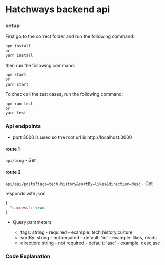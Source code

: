 # Hatchways backend api

### setup

First go to the correct folder and run the following command:

```bash
npm install
or
yarn install
```

then run the following command:

```bash
npm start
or
yarn start
```

To check all the test cases, run the following command:

```bash
npm run test
or
yarn test
```

### Api endpoints

- port 3000 is used so the root url is http://localhost:3000

#### route 1

`api/ping` - Get

#### route 2

`api/api/posts?tags=tech,history&sortBy=likes&direction=desc` - Get

responds with json

```json
{
  "success": true
}
```

- Query parameters:

  - tags: string - required - example: tech,history,culture
  - sortBy: string - not required - default: 'id' - example: likes, reads
  - direction: string - not required - default: 'asc' - example: desc,asc

### Code Explanation
